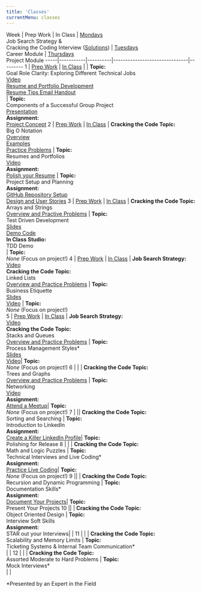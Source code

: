 ```yaml
---
title: 'Classes'
currentMenu: classes
---
```


Week | Prep Work | In Class | <u>Mondays</u><br>Job Search Strategy &<br>Cracking the Coding Interview ([Solutions](http://www.crackingthecodinginterview.com/solutions.html)) | <u>Tuesdays</u><br>Career Module | <u>Thursdays</u><br>Project Module
-----|-----------|----------|-------------------------------|---------
1 | [Prep Work](../class-prep/1/) | [In Class](../classes/1/) | | **Topic:** <br>Goal Role Clarity: Exploring Different Technical Jobs<br>[Video](https://youtu.be/5ZM6ycbmPd4)<br>[Resume and Portfolio Development](https://drive.google.com/a/launchcode.org/file/d/0B0yWvnAybjd5OVVUVXVLeDVhamFBc1NsMW9PbFhMNWI0V2tZ/view?usp=sharing)<br>[Resume Tips Email Handout](https://drive.google.com/a/launchcode.org/file/d/0B0yWvnAybjd5U0k4T3Ezc3dwd1JBcUNQdU9UVmFHZHhqQjBB/view?usp=sharing)<br>| **Topic:** <br>Components of a Successful Group Project<br>[Presentation](https://docs.google.com/a/launchcode.org/presentation/d/1FIj4z-yXuRmOddj51mqy3NqH1GPLnF0Cg-3xURmcofc/edit?usp=sharing)<br>**Assignment:** <br>[Project Concept](../assignments/project-concept)
2 | [Prep Work](../class-prep/2/) | [In Class](../classes/2/) | **Cracking the Code Topic:** <br>Big O Notation<br>[Overview](https://drive.google.com/open?id=0B0yWvnAybjd5enpSei1LNTFpYTNmNTZIVGVaS3FHeTFXeVhv)<br>[Examples](https://drive.google.com/open?id=0B0yWvnAybjd5M0MyVDVvLUhBdjVZXzItWXNNQ0szWDZEQktB)<br>[Practice Problems](https://drive.google.com/open?id=0B0yWvnAybjd5Yl9YYnFqUS1FblJ3cE13OVhFS1c3YXNQZHln) | **Topic:** <br>Resumes and Portfolios <br>[Video](https://youtu.be/llvcU9OgoV0)<br>**Assignment:** <br> [Polish your Resume](../assignments/resumes) | **Topic:** <br>Project Setup and Planning<br>**Assignment:** <br>[GitHub Repository Setup](../assignments/project-github-repository-setup)<br>[Design and User Stories](../assignments/project-designs-and-user-stories)
3 | [Prep Work](../class-prep/3/) | [In Class](../classes/3/) | **Cracking the Code Topic:** <br> Arrays and Strings<br>[Overview and Practive Problems](https://drive.google.com/a/launchcode.org/file/d/0B0yWvnAybjd5OFJaUVV5cFRaUE00MFF6d2VlZEVRVHNhWUdj/view?usp=sharing) | **Topic:** <br>Test Driven Development<br>[Slides](https://drive.google.com/open?id=1Ykhxoo8cQa2gsYfQbpetS8x8nEe9UoV5)<br>[Demo Code](https://github.com/kevcunnane/hdfsbrowser) <br> **In Class Studio:**  <br> TDD Demo  <br>| **Topic:** <br>*None* (Focus on project!)
4 | [Prep Work](../class-prep/4/) | [In Class](../classes/4/) | **Job Search Strategy:**<br>[Video](https://youtu.be/1uu4A7hmwlE)<br>**Cracking the Code Topic:** <br>Linked Lists<br>[Overview and Practice Problems](https://drive.google.com/a/launchcode.org/file/d/0B0yWvnAybjd5am5zUUUwcVc4di1wazVRaVE2T2hMVEFpZUpR/view?usp=sharing) | **Topic:** <br>Business Etiquette<br>[Slides](https://drive.google.com/open?id=0B0yWvnAybjd5aFVVc2pPT0NTakJCWk9zMTNMWU9aRW9uRjBF)<br>[Video](https://youtu.be/SAD_jMyCPbU)  | **Topic:** <br>*None* (Focus on project!)<br>
5 | [Prep Work](../class-prep/5/) | [In Class](../classes/5/) | **Job Search Strategy:**<br>[Video](https://youtu.be/L_vURFZAxuw)<br>**Cracking the Code Topic:** <br>Stacks and Queues<br>[Overview and Practice Problems](https://drive.google.com/a/launchcode.org/file/d/1UAci02Rewy3dS4-eYDYZ8fQZjMMlYIIj/view?usp=sharing) | **Topic:** <br>Process Management Styles\* <br>[Slides](https://drive.google.com/a/launchcode.org/file/d/0B0yWvnAybjd5NEhMWElLcGxna3pLVVRlNjFYU3ctMGpndkxV/view?usp=sharing)<br>[Video](https://youtu.be/zT1fpPe9Mfk)| **Topic:** <br>*None* (Focus on project!)
6 |<span style="display:none"> [Prep Work](../class-prep/6/)</span> |<span style="display:none"> [In Class](../classes/6/) </span> | **Cracking the Code Topic:** <br>Trees and Graphs<br>[Overview and Practice Problems](https://drive.google.com/a/launchcode.org/file/d/1zybq_E-kVImFP0jiXGyuLG4ERRT_oXX9/view?usp=sharing) | **Topic:** <br>Networking<br>[Video](https://youtu.be/0qpLMslnumg) <br>**Assignment:** <br>[Attend a Meetup](../assignments/meetup/)|  **Topic:** <br>*None* (Focus on project!)
7 |<span style="display:none"> [Prep Work](../class-prep/6/)</span> |<span style="display:none"> [In Class](../classes/6/) </span>| **Cracking the Code Topic:** <br>Sorting and Searching | **Topic:** <br>Introduction to LinkedIn <br>**Assignment:** <br>[Create a Killer LinkedIn Profile](https://www.linkedin.com/pulse/how-create-killer-linkedin-profile-get-you-noticed-bernard-marr/)|  **Topic:**<br>Polishing for Release
8 |<span style="display:none"> [Prep Work](../class-prep/6/)</span> |<span style="display:none"> [In Class](../classes/6/)</span> | **Cracking the Code Topic:** <br>Math and Logic Puzzles | **Topic:** <br>Technical Interviews and Live Coding\* <br>**Assignment:** <br>[Practice Live Coding](https://blog.launchcode.org/how-to-crush-your-live-coding-interview/)|  **Topic:** <br>*None* (Focus on project!)
9 |<span style="display:none"> [Prep Work](../class-prep/6/) </span>| <span style="display:none">[In Class](../classes/6/)</span> | **Cracking the Code Topic:** <br>Recursion and Dynamic Programming | **Topic:** <br>Documentation Skills\* <br>**Assignment:** <br>[Document Your Projects](https://guides.github.com/features/wikis/)|  **Topic:** <br>Present Your Projects
10 |<span style="display:none"> [Prep Work](../class-prep/6/) </span>|<span style="display:none"> [In Class](../classes/6/)</span> | **Cracking the Code Topic:** <br>Object Oriented Design | **Topic:** <br>Interview Soft Skills <br>**Assignment:** <br>STAR out your Interviews|  |
11 | <span style="display:none">[Prep Work](../class-prep/6/)</span> |<span style="display:none"> [In Class](../classes/6/)</span> | **Cracking the Code Topic:** <br>Scalability and Memory Limits | **Topic:** <br>Ticketing Systems & Internal Team Communication\* <br>|  |
12 | <span style="display:none">[Prep Work](../class-prep/6/)</span> | <span style="display:none">[In Class](../classes/6/) </span>| **Cracking the Code Topic:** <br>Assorted Moderate to Hard Problems | **Topic:** <br>Mock Interviews\* <br>| |

*Presented by an Expert in the Field
